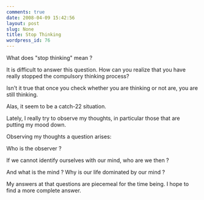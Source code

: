 ```yaml
---
comments: true
date: 2008-04-09 15:42:56
layout: post
slug: None
title: Stop Thinking
wordpress_id: 76
---
```


What does "stop thinking" mean ?

It is difficult to answer this question. How can you realize that you have really stopped the compulsory thinking process?

Isn't it true that once you check whether you are thinking or not are, you are
still thinking.

Alas, it seem to be a catch-22 situation.

Lately, I really try to observe my thoughts, in particular those that are putting my mood down.

Observing my thoughts a question arises:

Who is the observer ?

If we cannot identify ourselves with our mind, who are we then ?

And what is the mind ? Why is our life dominated by our mind ?

My answers at that questions are piecemeal for the time being. I hope to find a more complete answer. 
